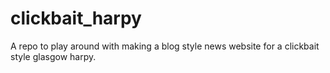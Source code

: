 # clickbait_harpy
A repo to play around with making a blog style news website for a clickbait style glasgow harpy.

